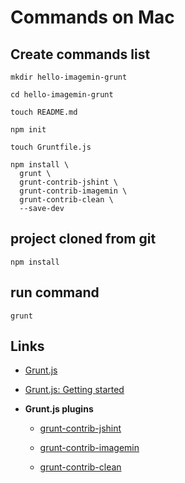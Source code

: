 # Commands on Mac

## Create commands list

```
mkdir hello-imagemin-grunt

cd hello-imagemin-grunt

touch README.md

npm init

touch Gruntfile.js

npm install \
  grunt \
  grunt-contrib-jshint \
  grunt-contrib-imagemin \
  grunt-contrib-clean \
  --save-dev
```

## project cloned from git

```
npm install
```

## run command

```
grunt
```

## Links

* [Grunt.js](http://gruntjs.com/configuring-tasks)

* [Grunt.js: Getting started](http://gruntjs.com/getting-started)

* **Grunt.js plugins**

  * [grunt-contrib-jshint](https://github.com/gruntjs/grunt-contrib-jshint)

  * [grunt-contrib-imagemin](https://github.com/gruntjs/grunt-contrib-imagemin)

  * [grunt-contrib-clean](https://github.com/gruntjs/grunt-contrib-clean)


